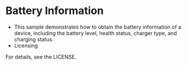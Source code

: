 # Battery Information<a name="EN-US_TOPIC_0000001127379279"></a>

-   This sample demonstrates how to obtain the battery information of a device, including the battery level, health status, charger type, and charging status.
-   Licensing

For details, see the LICENSE.

